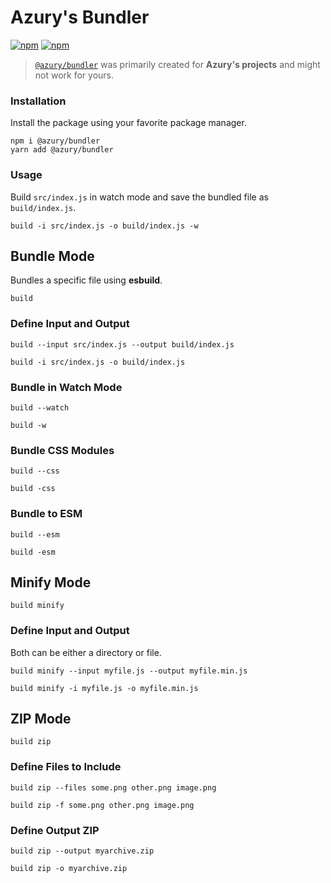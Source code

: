 # Azury's Bundler

[![npm](https://img.shields.io/npm/v/@azury/bundler)](https://www.npmjs.com/package/@azury/bundler)
[![npm](https://img.shields.io/npm/dt/@azury/bundler)](https://www.npmjs.com/package/@azury/bundler)

> [`@azury/bundler`](https://npm.im/@azury/bundler) was primarily created for **Azury's projects** and might not work for yours.

### Installation

Install the package using your favorite package manager.

```sh-session
npm i @azury/bundler
yarn add @azury/bundler
```

### Usage

Build `src/index.js` in watch mode and save the bundled file as `build/index.js`.

```sh-session
build -i src/index.js -o build/index.js -w
```

## Bundle Mode

Bundles a specific file using **esbuild**.

```sh-session
build
```

### Define Input and Output

```sh-session
build --input src/index.js --output build/index.js
```
```sh-session
build -i src/index.js -o build/index.js
```

### Bundle in Watch Mode

```sh-session
build --watch
```
```sh-session
build -w
```

### Bundle CSS Modules

```sh-session
build --css
```
```sh-session
build -css
```

### Bundle to ESM

```sh-session
build --esm
```
```sh-session
build -esm
```

## Minify Mode

```sh-session
build minify
```

### Define Input and Output

Both can be either a directory or file.

```sh-session
build minify --input myfile.js --output myfile.min.js
```
```sh-session
build minify -i myfile.js -o myfile.min.js
```

## ZIP Mode

```sh-session
build zip
```

### Define Files to Include

```sh-session
build zip --files some.png other.png image.png
```
```sh-session
build zip -f some.png other.png image.png
```

### Define Output ZIP

```sh-session
build zip --output myarchive.zip
```
```sh-session
build zip -o myarchive.zip
```


